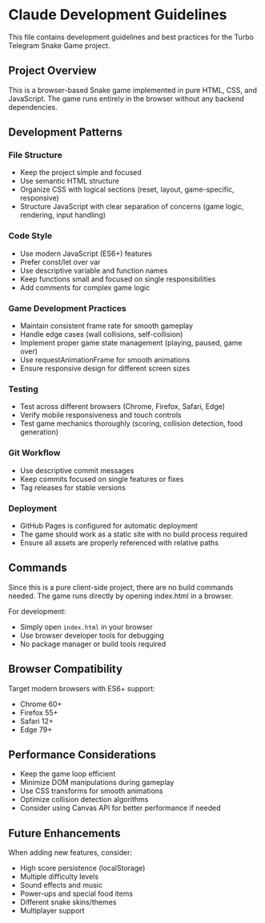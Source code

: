 # Claude Development Guidelines

This file contains development guidelines and best practices for the Turbo Telegram Snake Game project.

## Project Overview

This is a browser-based Snake game implemented in pure HTML, CSS, and JavaScript. The game runs entirely in the browser without any backend dependencies.

## Development Patterns

### File Structure
- Keep the project simple and focused
- Use semantic HTML structure
- Organize CSS with logical sections (reset, layout, game-specific, responsive)
- Structure JavaScript with clear separation of concerns (game logic, rendering, input handling)

### Code Style
- Use modern JavaScript (ES6+) features
- Prefer const/let over var
- Use descriptive variable and function names
- Keep functions small and focused on single responsibilities
- Add comments for complex game logic

### Game Development Practices
- Maintain consistent frame rate for smooth gameplay
- Handle edge cases (wall collisions, self-collision)
- Implement proper game state management (playing, paused, game over)
- Use requestAnimationFrame for smooth animations
- Ensure responsive design for different screen sizes

### Testing
- Test across different browsers (Chrome, Firefox, Safari, Edge)
- Verify mobile responsiveness and touch controls
- Test game mechanics thoroughly (scoring, collision detection, food generation)

### Git Workflow
- Use descriptive commit messages
- Keep commits focused on single features or fixes
- Tag releases for stable versions

### Deployment
- GitHub Pages is configured for automatic deployment
- The game should work as a static site with no build process required
- Ensure all assets are properly referenced with relative paths

## Commands

Since this is a pure client-side project, there are no build commands needed. The game runs directly by opening index.html in a browser.

For development:
- Simply open `index.html` in your browser
- Use browser developer tools for debugging
- No package manager or build tools required

## Browser Compatibility

Target modern browsers with ES6+ support:
- Chrome 60+
- Firefox 55+  
- Safari 12+
- Edge 79+

## Performance Considerations

- Keep the game loop efficient
- Minimize DOM manipulations during gameplay
- Use CSS transforms for smooth animations
- Optimize collision detection algorithms
- Consider using Canvas API for better performance if needed

## Future Enhancements

When adding new features, consider:
- High score persistence (localStorage)
- Multiple difficulty levels
- Sound effects and music
- Power-ups and special food items
- Different snake skins/themes
- Multiplayer support